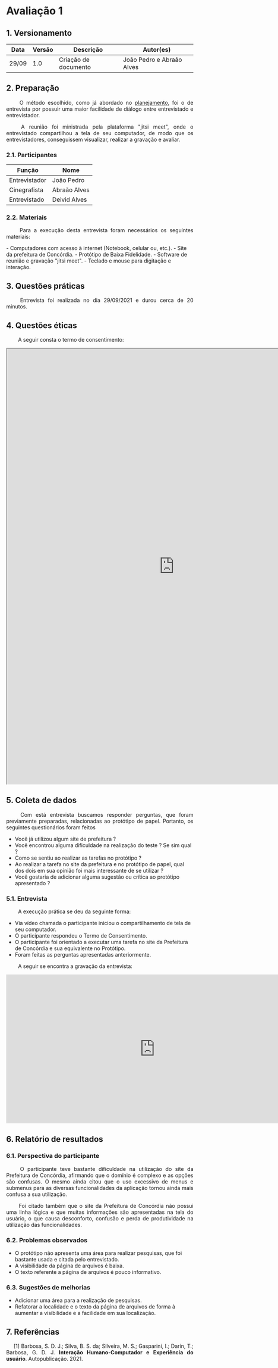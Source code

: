 # Avaliação 1
## 1. Versionamento
|Data|Versão|Descrição|Autor(es)
|--|--|--|--|
|29/09|1.0|Criação de documento|João Pedro e Abraão Alves| 

## 2. Preparação
<p align = "justify"> &emsp;&emsp; O método escolhido, como já abordado no <a href=../../planejamento>planejamento</a>, foi o de entrevista por possuir uma maior facilidade de diálogo entre entrevistado e entrevistador.</p>
<p align = "justify">  &emsp;&emsp; A reunião foi ministrada pela plataforma "jitsi meet", onde o entrevistado compartilhou a tela de seu computador, de modo que os entrevistadores, conseguissem visualizar, realizar a gravação e avaliar.</p>

### 2.1. Participantes
|Função|Nome|
|--|--|
|Entrevistador|João Pedro|
|Cinegrafista|Abraão Alves|
|Entrevistado|Deivid Alves|

### 2.2. Materiais
<p align = "justify">  &emsp;&emsp; Para a execução desta entrevista foram necessários os seguintes materiais:</p>
- Computadores com acesso à internet (Notebook, celular ou, etc.).
- Site da prefeitura de Concórdia.
- Protótipo de Baixa Fidelidade.
- Software de reunião e gravação "jitsi meet".
- Teclado e mouse para digitação e interação.

## 3. Questões práticas
<p align = "justify">  &emsp;&emsp; Entrevista foi realizada no dia 29/09/2021 e durou cerca de 20 minutos.</p>

## 4. Questões éticas
<p align = "justify">  &emsp;&emsp; A seguir consta o termo de consentimento: </p>
<iframe width=900 height=1170 src="https://docs.google.com/document/d/e/2PACX-1vRst7C5KErUrXUm2BX243HzTZ4-4tCyDU2sTqkBrOqm07tKnzZZyXAzNrRbJkDGs0Z1qqreEeRNLimz/pub?embedded=true"></iframe>

## 5. Coleta de dados
<p align = "justify">  &emsp;&emsp; Com está entrevista buscamos responder perguntas, que foram previamente preparadas, relacionadas ao protótipo de papel. Portanto, os seguintes questionários foram feitos</p>

- Você já utilizou algum site de prefeitura ?
- Você encontrou alguma dificuldade na realização do teste ? Se sim qual ?
- Como se sentiu ao realizar as tarefas no protótipo ?
- Ao realizar a tarefa no site da prefeitura e no protótipo de papel, qual dos dois em sua opinião foi mais interessante de se utilizar ?
- Você gostaria de adicionar alguma sugestão ou crítica ao protótipo apresentado ?

### 5.1. Entrevista
<p align = "justify">  &emsp;&emsp; A execução prática se deu da seguinte forma:</p>

- Via vídeo chamada o participante iniciou o compartilhamento de tela de seu computador.
- O participante respondeu o Termo de Consentimento.
- O participante foi orientado a executar uma tarefa no site da Prefeitura de Concórdia e sua equivalente no Protótipo.
- Foram feitas as perguntas apresentadas anteriormente.

<p align = "justify">  &emsp;&emsp; A seguir se encontra a gravação da entrevista:</p>
<iframe width="800" height="400" src="https://www.youtube.com/embed/2oO1IeYYRgo" title="YouTube video player" frameborder="0" allow="accelerometer; autoplay; clipboard-write; encrypted-media; gyroscope; picture-in-picture" allowfullscreen></iframe>

## 6. Relatório de resultados
### 6.1. Perspectiva do participante
<p align = "justify">  &emsp;&emsp; O participante teve bastante dificuldade na utilização do site da Prefeitura de Concórdia, afirmando que o domínio é complexo e as opções são confusas. O mesmo ainda citou que o uso excessivo de menus e submenus para as diversas funcionalidades da aplicação tornou ainda mais confusa a sua utilização.</p>
<p align = "justify">  &emsp;&emsp; Foi citado também que o site da Prefeitura de Concórdia não possui uma linha lógica e que muitas informações são apresentadas na tela do usuário, o que causa desconforto, confusão e perda de produtividade na utilização das funcionalidades.</p>

### 6.2. Problemas observados
- O protótipo não apresenta uma área para realizar pesquisas, que foi bastante usada e citada pelo entrevistado.
- A visibilidade da página de arquivos é baixa.
- O texto referente a página de arquivos é pouco informativo.

### 6.3. Sugestões de melhorias
- Adicionar uma área para a realização de pesquisas.
- Refatorar a localidade e o texto da página de arquivos de forma à aumentar a visibilidade e a facilidade em sua localização.

## 7. Referências
<p style="text-align: justify; text-indent: 20px">[1] Barbosa, S. D. J.; Silva, B. S. da; Silveira, M. S.; Gasparini, I.; Darin, T.; Barbosa, G. D. J. <b>Interação Humano-Computador e Experiência do usuário</b>. Autopublicação. 2021.</p>
